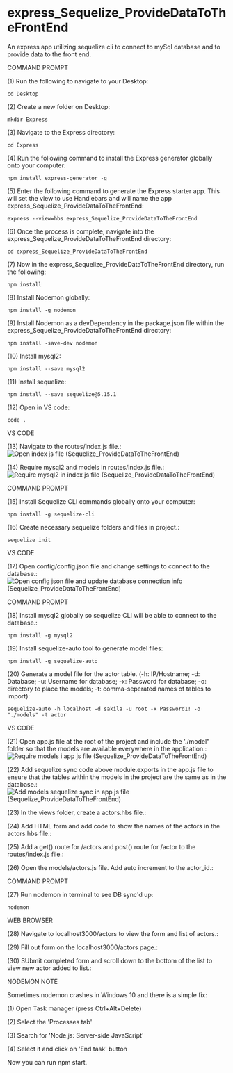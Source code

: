 # express_Sequelize_ProvideDataToTheFrontEnd
An express app utilizing sequelize cli to connect to mySql database and to provide data to the front end.

COMMAND PROMPT

(1) Run the following to navigate to your Desktop: 

    cd Desktop

(2) Create a new folder on Desktop: 

    mkdir Express

(3) Navigate to the Express directory: 

    cd Express

(4) Run the following command to install the Express generator globally onto your computer: 

    npm install express-generator -g

(5) Enter the following command to generate the Express starter app. This will set the view to use Handlebars and will name the app express_Sequelize_ProvideDataToTheFrontEnd: 

    express --view=hbs express_Sequelize_ProvideDataToTheFrontEnd

(6) Once the process is complete, navigate into the express_Sequelize_ProvideDataToTheFrontEnd directory: 

    cd express_Sequelize_ProvideDataToTheFrontEnd
    
(7) Now in the express_Sequelize_ProvideDataToTheFrontEnd directory, run the following: 

    npm install

(8) Install Nodemon globally: 

    npm install -g nodemon
    
(9) Install Nodemon as a devDependency in the package.json file within the express_Sequelize_ProvideDataToTheFrontEnd directory:

    npm install -save-dev nodemon
    
(10) Install mysql2:

    npm install --save mysql2

(11) Install sequelize: 

    npm install --save sequelize@5.15.1

(12) Open in VS code:

    code . 


VS CODE

(13) Navigate to the routes/index.js file.: ![Open index js file (Sequelize_ProvideDataToTheFrontEnd)](https://user-images.githubusercontent.com/35668707/69693911-08b5c580-10a5-11ea-9d4e-4d77582c6d9d.JPG)

(14) Require mysql2 and models in routes/index.js file.: ![Require mysql2 in index js file (Sequelize_ProvideDataToTheFrontEnd)](https://user-images.githubusercontent.com/35668707/69693937-2551fd80-10a5-11ea-8444-143e164d0700.JPG)

COMMAND PROMPT

(15) Install Sequelize CLI commands globally onto your computer: 

    npm install -g sequelize-cli

(16) Create necessary sequelize folders and files in project.:

    sequelize init
    

VS CODE

(17) Open config/config.json file and change settings to connect to the database.: ![Open config json file and update database connection info  (Sequelize_ProvideDataToTheFrontEnd)](https://user-images.githubusercontent.com/35668707/69693968-49154380-10a5-11ea-8b03-56684274763d.JPG)

COMMAND PROMPT

(18) Install mysql2 globally so sequelize CLI will be able to connect to the database.:

    npm install -g mysql2
    
(19) Install sequelize-auto tool to generate model files: 

    npm install -g sequelize-auto

(20) Generate a model file for the actor table. (-h: IP/Hostname; -d: Database; -u: Username for database; -x: Password for database; -o: directory to place the models; -t: comma-seperated names of tables to import):  

    sequelize-auto -h localhost -d sakila -u root -x Password1! -o "./models" -t actor
    
VS CODE

(21) Open app.js file at the root of the project and include the './model" folder so that the models are available everywhere in the application.: ![Require models i app js file (Sequelize_ProvideDataToTheFrontEnd)](https://user-images.githubusercontent.com/35668707/69694016-7104a700-10a5-11ea-8dcf-628c0935961d.JPG)

(22) Add sequelize sync code above module.exports in the app.js file to ensure that the tables within the models in the project are the same as in the database.: ![Add models sequelize sync in app js file (Sequelize_ProvideDataToTheFrontEnd)](https://user-images.githubusercontent.com/35668707/69694065-9d202800-10a5-11ea-8830-caa893b3c989.JPG)

(23) In the views folder, create a actors.hbs file.: 

(24) Add HTML form and add code to show the names of the actors in the actors.hbs file.: 

(25) Add a get() route for /actors and post() route for /actor to the routes/index.js file.: 

(26) Open the models/actors.js file. Add auto increment to the actor_id.: 

COMMAND PROMPT

(27) Run nodemon in terminal to see DB sync'd up: 

    nodemon

WEB BROWSER

(28) Navigate to localhost3000/actors to view the form and list of actors.: 

(29) Fill out form on the localhost3000/actors page.: 

(30) SUbmit completed form and scroll down to the bottom of the list to view new actor added to list.: 

NODEMON NOTE

Sometimes nodemon crashes in Windows 10 and there is a simple fix:

(1) Open Task manager (press Ctrl+Alt+Delete)

(2) Select the 'Processes tab'

(3) Search for 'Node.js: Server-side JavaScript'

(4) Select it and click on 'End task' button

Now you can run npm start.

